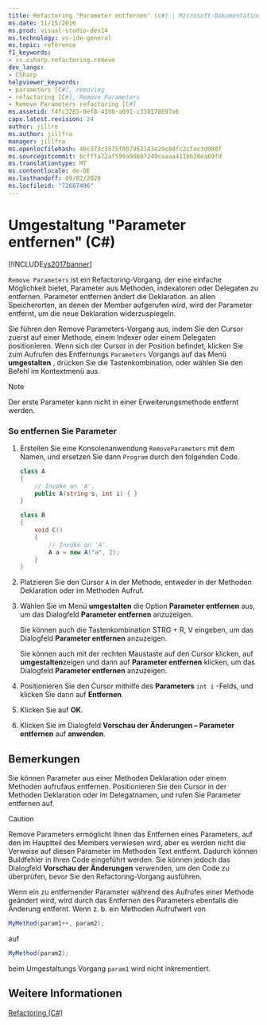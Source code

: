 ```yaml
---
title: Refactoring "Parameter entfernen" (c#) | Microsoft-Dokumentation
ms.date: 11/15/2016
ms.prod: visual-studio-dev14
ms.technology: vs-ide-general
ms.topic: reference
f1_keywords:
- vs.csharp.refactoring.remove
dev_langs:
- CSharp
helpviewer_keywords:
- parameters [C#], removing
- refactoring [C#], Remove Parameters
- Remove Parameters refactoring [C#]
ms.assetid: f4fc3265-0ef8-4398-a691-c338178697a6
caps.latest.revision: 24
author: jillre
ms.author: jillfra
manager: jillfra
ms.openlocfilehash: 40c373c3575f007952143e29c8dfc2cfac3d080f
ms.sourcegitcommit: 6cfffa72af599a9d667249caaaa411bb28ea69fd
ms.translationtype: MT
ms.contentlocale: de-DE
ms.lasthandoff: 09/02/2020
ms.locfileid: "72667496"
---
```

# <a name="remove-parameters-refactoring-c"></a>Umgestaltung "Parameter entfernen" (C#)
[!INCLUDE[vs2017banner](../includes/vs2017banner.md)]

`Remove Parameters` ist ein Refactoring-Vorgang, der eine einfache Möglichkeit bietet, Parameter aus Methoden, indexatoren oder Delegaten zu entfernen. Parameter entfernen ändert die Deklaration. an allen Speicherorten, an denen der Member aufgerufen wird, wird der Parameter entfernt, um die neue Deklaration widerzuspiegeln.

 Sie führen den Remove Parameters-Vorgang aus, indem Sie den Cursor zuerst auf einer Methode, einem Indexer oder einem Delegaten positionieren. Wenn sich der Cursor in der Position befindet, klicken Sie zum Aufrufen des Entfernungs `Parameters` Vorgangs auf das Menü **umgestalten** , drücken Sie die Tastenkombination, oder wählen Sie den Befehl im Kontextmenü aus.

> [!NOTE]
> Der erste Parameter kann nicht in einer Erweiterungsmethode entfernt werden.

### <a name="to-remove-parameters"></a>So entfernen Sie Parameter

1. Erstellen Sie eine Konsolenanwendung `RemoveParameters` mit dem Namen, und ersetzen Sie dann `Program` durch den folgenden Code.

    ```csharp
    class A
    {
        // Invoke on 'A'.
        public A(string s, int i) { }
    }

    class B
    {
        void C()
        {
            // Invoke on 'A'.
            A a = new A("a", 2);
        }
    }
    ```

2. Platzieren Sie den Cursor `A` in der Methode, entweder in der Methoden Deklaration oder im Methoden Aufruf.

3. Wählen Sie im Menü **umgestalten** die Option **Parameter entfernen** aus, um das Dialogfeld **Parameter entfernen** anzuzeigen.

     Sie können auch die Tastenkombination STRG + R, V eingeben, um das Dialogfeld **Parameter entfernen** anzuzeigen.

     Sie können auch mit der rechten Maustaste auf den Cursor klicken, auf **umgestalten**zeigen und dann auf **Parameter entfernen** klicken, um das Dialogfeld **Parameter entfernen** anzuzeigen.

4. Positionieren Sie den Cursor mithilfe des **Parameters** `int i` -Felds, und klicken Sie dann auf **Entfernen**.

5. Klicken Sie auf **OK**.

6. Klicken Sie im Dialogfeld **Vorschau der Änderungen – Parameter entfernen** auf **anwenden**.

## <a name="remarks"></a>Bemerkungen
 Sie können Parameter aus einer Methoden Deklaration oder einem Methoden aufrufaus entfernen. Positionieren Sie den Cursor in der Methoden Deklaration oder im Delegatnamen, und rufen Sie Parameter entfernen auf.

> [!CAUTION]
> Remove Parameters ermöglicht Ihnen das Entfernen eines Parameters, auf den im Hauptteil des Members verwiesen wird, aber es werden nicht die Verweise auf diesen Parameter im Methoden Text entfernt. Dadurch können Buildfehler in Ihren Code eingeführt werden. Sie können jedoch das Dialogfeld **Vorschau der Änderungen** verwenden, um den Code zu überprüfen, bevor Sie den Refactoring-Vorgang ausführen.

 Wenn ein zu entfernender Parameter während des Aufrufes einer Methode geändert wird, wird durch das Entfernen des Parameters ebenfalls die Änderung entfernt. Wenn z. b. ein Methoden Aufrufwert von

```csharp
MyMethod(param1++, param2);
```

 auf

```csharp
MyMethod(param2);
```

 beim Umgestaltungs Vorgang `param1` wird nicht inkrementiert.

## <a name="see-also"></a>Weitere Informationen
 [Refactoring (C#)](../csharp-ide/refactoring-csharp.md)